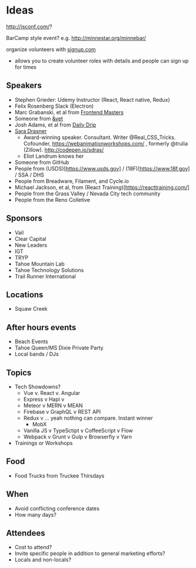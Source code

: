 # Ideas

http://jsconf.com/?

BarCamp style event? e.g. http://minnestar.org/minnebar/

organize volunteers with [signup.com](https://signup.com/)
- allows you to create volunteer roles with details and people can sign up for times

## Speakers

- Stephen Grieder: Udemy Instructor (React, React native, Redux)
- Felix Rosenberg Slack (Electron)
- Marc Grabanski, et al from [Frontend Masters](https://frontendmasters.com/)
- Someone from [&yet](https://andyet.com/software/)
- Josh Adams, et al from [Daily Drip](https://www.dailydrip.com/)
- [Sara Drasner](https://twitter.com/sarah_edo)
  - Award-winning speaker. Consultant. Writer @Real_CSS_Tricks. Cofounder, https://webanimationworkshops.com/ , formerly @trulia (Zillow). http://codepen.io/sdras/
  - Eliot Landrum knows her
- Someone from GitHub
- People from (USDS)[https://www.usds.gov] / (18F)[https://www.18f.gov] / SSA / DHS
- People from Breadware, Filament, and Cycle.io
- Michael Jackson, et al, from (React Training)[https://reacttraining.com/]
- People from the Grass Valley / Nevada City tech community
- People from the Reno Colletive

## Sponsors

- Vail
- Clear Capital
- New Leaders
- IGT
- TRYP
- Tahoe Mountain Lab
- Tahoe Technology Solutions
- Trail Runner International

## Locations

- Squaw Creek

## After hours events

- Beach Events
- Tahoe Queen/MS Dixie Private Party
- Local bands / DJs

## Topics

- Tech Showdowns?
  - Vue v. React v. Angular
  - Express v Hapi v
  - Meteor v MERN v MEAN
  - Firebase v GraphQL v REST API
  - Redux v ... yeah nothing can compare. Instant winner
    - MobX
  - Vanilla JS v TypeSctipt v CoffeeScript v Flow
  - Webpack v Grunt v Gulp v Browserfiy v Yarn
 - Trainings or Workshops

## Food

- Food Trucks from Truckee Thirsdays

## When

- Avoid conflicting conference dates
- How many days?

## Attendees

 - Cost to attend?
 - Invite specific people in addition to general marketing efforts?
 - Locals and non-locals?
